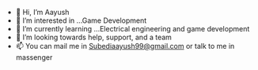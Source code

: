 - 👋 Hi, I’m Aayush
- 👀 I’m interested in ...Game Development
- 🌱 I’m currently learning ...Electrical engineering and game development
- 💞️ I’m looking towards help, support, and a team
- 📫 You can mail me in Subediaayush99@gmail.com or talk to me in massenger 
<!---
D-e-a-D-13/D-e-a-D-13 is a ✨ special ✨ repository because its `README.md` (this file) appears on your GitHub profile.
You can click the Preview link to take a look at your changes.
--->
